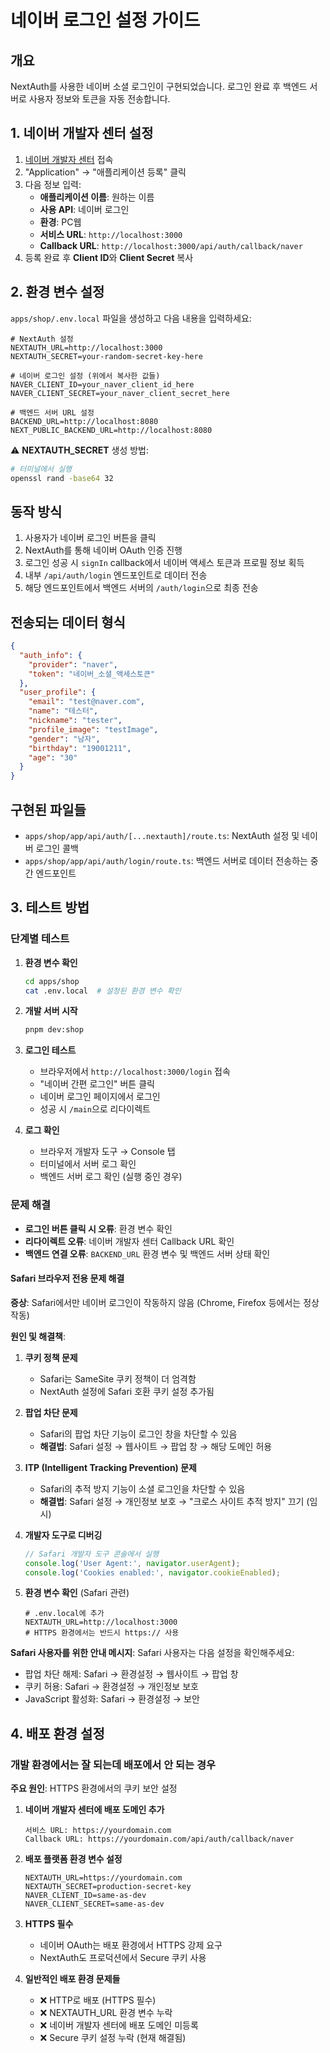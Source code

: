 # 네이버 로그인 설정 가이드

## 개요
NextAuth를 사용한 네이버 소셜 로그인이 구현되었습니다. 로그인 완료 후 백엔드 서버로 사용자 정보와 토큰을 자동 전송합니다.

## 1. 네이버 개발자 센터 설정

1. [네이버 개발자 센터](https://developers.naver.com/main/) 접속
2. "Application" → "애플리케이션 등록" 클릭
3. 다음 정보 입력:
   - **애플리케이션 이름**: 원하는 이름
   - **사용 API**: 네이버 로그인
   - **환경**: PC웹
   - **서비스 URL**: `http://localhost:3000`
   - **Callback URL**: `http://localhost:3000/api/auth/callback/naver`
4. 등록 완료 후 **Client ID**와 **Client Secret** 복사

## 2. 환경 변수 설정

`apps/shop/.env.local` 파일을 생성하고 다음 내용을 입력하세요:

```env
# NextAuth 설정
NEXTAUTH_URL=http://localhost:3000
NEXTAUTH_SECRET=your-random-secret-key-here

# 네이버 로그인 설정 (위에서 복사한 값들)
NAVER_CLIENT_ID=your_naver_client_id_here
NAVER_CLIENT_SECRET=your_naver_client_secret_here

# 백엔드 서버 URL 설정
BACKEND_URL=http://localhost:8080
NEXT_PUBLIC_BACKEND_URL=http://localhost:8080
```

⚠️ **NEXTAUTH_SECRET** 생성 방법:
```bash
# 터미널에서 실행
openssl rand -base64 32
```

## 동작 방식

1. 사용자가 네이버 로그인 버튼을 클릭
2. NextAuth를 통해 네이버 OAuth 인증 진행
3. 로그인 성공 시 `signIn` callback에서 네이버 액세스 토큰과 프로필 정보 획득
4. 내부 `/api/auth/login` 엔드포인트로 데이터 전송
5. 해당 엔드포인트에서 백엔드 서버의 `/auth/login`으로 최종 전송

## 전송되는 데이터 형식

```json
{
  "auth_info": {
    "provider": "naver",
    "token": "네이버_소셜_액세스토큰"
  },
  "user_profile": {
    "email": "test@naver.com",
    "name": "테스터",
    "nickname": "tester",
    "profile_image": "testImage",
    "gender": "남자",
    "birthday": "19001211",
    "age": "30"
  }
}
```

## 구현된 파일들

- `apps/shop/app/api/auth/[...nextauth]/route.ts`: NextAuth 설정 및 네이버 로그인 콜백
- `apps/shop/app/api/auth/login/route.ts`: 백엔드 서버로 데이터 전송하는 중간 엔드포인트

## 3. 테스트 방법

### 단계별 테스트

1. **환경 변수 확인**
   ```bash
   cd apps/shop
   cat .env.local  # 설정된 환경 변수 확인
   ```

2. **개발 서버 시작**
   ```bash
   pnpm dev:shop
   ```

3. **로그인 테스트**
   - 브라우저에서 `http://localhost:3000/login` 접속
   - "네이버 간편 로그인" 버튼 클릭
   - 네이버 로그인 페이지에서 로그인
   - 성공 시 `/main`으로 리다이렉트

4. **로그 확인**
   - 브라우저 개발자 도구 → Console 탭
   - 터미널에서 서버 로그 확인
   - 백엔드 서버 로그 확인 (실행 중인 경우)

### 문제 해결

- **로그인 버튼 클릭 시 오류**: 환경 변수 확인
- **리다이렉트 오류**: 네이버 개발자 센터 Callback URL 확인  
- **백엔드 연결 오류**: `BACKEND_URL` 환경 변수 및 백엔드 서버 상태 확인

#### Safari 브라우저 전용 문제 해결

**증상**: Safari에서만 네이버 로그인이 작동하지 않음 (Chrome, Firefox 등에서는 정상 작동)

**원인 및 해결책**:

1. **쿠키 정책 문제**
   - Safari는 SameSite 쿠키 정책이 더 엄격함
   - NextAuth 설정에 Safari 호환 쿠키 설정 추가됨

2. **팝업 차단 문제**  
   - Safari의 팝업 차단 기능이 로그인 창을 차단할 수 있음
   - **해결법**: Safari 설정 → 웹사이트 → 팝업 창 → 해당 도메인 허용

3. **ITP (Intelligent Tracking Prevention) 문제**
   - Safari의 추적 방지 기능이 소셜 로그인을 차단할 수 있음
   - **해결법**: Safari 설정 → 개인정보 보호 → "크로스 사이트 추적 방지" 끄기 (임시)

4. **개발자 도구로 디버깅**
   ```javascript
   // Safari 개발자 도구 콘솔에서 실행
   console.log('User Agent:', navigator.userAgent);
   console.log('Cookies enabled:', navigator.cookieEnabled);
   ```

5. **환경 변수 확인** (Safari 관련)
   ```env
   # .env.local에 추가
   NEXTAUTH_URL=http://localhost:3000
   # HTTPS 환경에서는 반드시 https:// 사용
   ```

**Safari 사용자를 위한 안내 메시지**:
Safari 사용자는 다음 설정을 확인해주세요:
- 팝업 차단 해제: Safari → 환경설정 → 웹사이트 → 팝업 창
- 쿠키 허용: Safari → 환경설정 → 개인정보 보호
- JavaScript 활성화: Safari → 환경설정 → 보안

## 4. 배포 환경 설정

### 개발 환경에서는 잘 되는데 배포에서 안 되는 경우

**주요 원인**: HTTPS 환경에서의 쿠키 보안 설정

1. **네이버 개발자 센터에 배포 도메인 추가**
   ```
   서비스 URL: https://yourdomain.com
   Callback URL: https://yourdomain.com/api/auth/callback/naver
   ```

2. **배포 플랫폼 환경 변수 설정**
   ```env
   NEXTAUTH_URL=https://yourdomain.com
   NEXTAUTH_SECRET=production-secret-key
   NAVER_CLIENT_ID=same-as-dev
   NAVER_CLIENT_SECRET=same-as-dev
   ```

3. **HTTPS 필수**
   - 네이버 OAuth는 배포 환경에서 HTTPS 강제 요구
   - NextAuth도 프로덕션에서 Secure 쿠키 사용

4. **일반적인 배포 환경 문제들**
   - ❌ HTTP로 배포 (HTTPS 필수)
   - ❌ NEXTAUTH_URL 환경 변수 누락
   - ❌ 네이버 개발자 센터에 배포 도메인 미등록
   - ❌ Secure 쿠키 설정 누락 (현재 해결됨) 